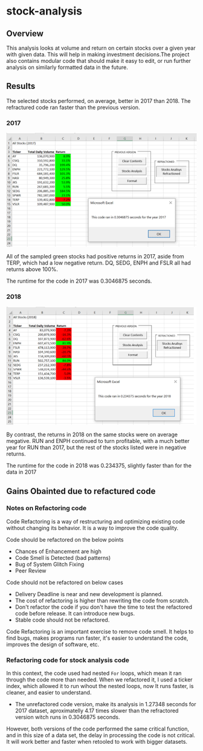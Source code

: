 # stock-analysis

## Overview

This analysis looks at volume and return on certain stocks over a given year with given data. This will help in making investment decisions.The project also contains modular code that should make it easy to edit, or run further analysis on similarly formatted data in the future. 

## Results

The selected stocks performed, on average, better in 2017 than 2018. The refractured code ran faster than the previous version. 

### 2017

![Results and runtime from 2017](Resources/VBA_Challenge_2017.png)

All of the sampled green stocks had positive returns in 2017, aside from TERP, which had a low negative return. DQ, SEDG, ENPH and FSLR all had returns above 100%. 

The runtime for the code in 2017 was 0.3046875 seconds.

### 2018

![Results and runtime from 2018](Resources/VBA_Challenge_2018.png)

By contrast, the returns in 2018 on the same stocks were on average megative. RUN and ENPH continued to turn profitable, with a much better year for RUN than 2017, but the rest of the stocks listed were in negative returns. 

The runtime for the code in 2018 was 0.234375, slightly faster than for the data in 2017

## Gains Obainted due to refactured code

### Notes on Refactoring code

Code Refactoring is a way of restructuring and optimizing existing code without changing its behavior. It is a way to improve the code quality. 

Code should be refactored on the below points
- Chances of Enhancement are high
- Code Smell is Detected (bad patterns)
- Bug of System Glitch Fixing
- Peer Review

Code should not be refactored on below cases
- Delivery Deadline is near and new development is planned.
- The cost of refactoring is higher than rewriting the code from scratch.
- Don't refactor the code if you don't have the time to test the refactored code before release. It can introduce new bugs. 
- Stable code should not be refactored.

Code Refactoring is an important exercise to remove code smell. It helps to find bugs, makes programs run faster, it's easier to understand the code, improves the design of software, etc. 

### Refactoring code for stock analysis code

In this context, the code used had nested `For` loops, which mean it ran through the code more than needed. When we refactored it, I used a ticker index, which allowed it to run wihout the nested loops, now It runs faster, is cleaner, and easier to understand. 

- The unrefactored code version, make its analysis in 1.27348 seconds for 2017 dataset, aproximatelly 4.17 times slower than the refractored version witch runs in 0.3046875 seconds.

However, both versions of the code performed the same critical function, and in this size of a data set, the delay in processing the code is not critical. It will work better and faster when retooled to work with bigger datasets.
